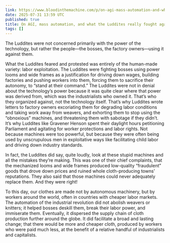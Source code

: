 ```yaml
---
link: https://www.bloodinthemachine.com/p/on-agi-mass-automation-and-what-the
date: 2025-07-31 13:59 UTC
published: true
title: On AGI, mass automation, and what the Luddites really fought against
tags: []
---
```


The Luddites were not concerned primarily with the power of the technology, but rather the people—the bosses, the factory owners—using it against them.

What the Luddites feared and protested was entirely of the human-made variety: labor exploitation. The Luddites were fighting bosses using power looms and wide frames as a justification for driving down wages, building factories and pushing workers into them, forcing them to sacrifice their autonomy, to “stand at their command.” The Luddites were not in denial about the technology’s power because it was quite clear where that power was derived from, which was the industrialists who owned it. That’s who they organized against, not the technology itself. That’s why Luddites wrote letters to factory owners excoriating them for degrading labor conditions and taking work away from weavers, and exhorting them to stop using the “obnoxious” machines, and threatening them with sabotage if they didn’t. It’s why Luddites like Gravener Henson spent their daylight hours petitioning Parliament and agitating for worker protections and labor rights. Not because machines were too powerful, but because they were often being used by unscrupulous men in exploitative ways like facilitating child labor and driving down industry standards.

In fact, the Luddites did say, quite loudly, look at these stupid machines and all the mistakes they’re making. This was one of their chief complaints, that the mechanized looms and wide frames produced low-quality “fraudulent” goods that drove down prices and ruined whole cloth-producing towns’ reputations. They also said that those machines could never adequately replace them. And they were right!

To this day, our clothes are made not by autonomous machinery, but by workers around the world, often in countries with cheaper labor markets. The automation of the industrial revolution did not abolish weavers or knitters; it helped bosses deskill them, break their labor power, and immiserate them. Eventually, it dispersed the supply chain of cloth production further around the globe. It did facilitate a broad and lasting change; that there would be more and cheaper cloth, produced by workers who were paid much less, at the benefit of a relative handful of industrialists and capitalists.
